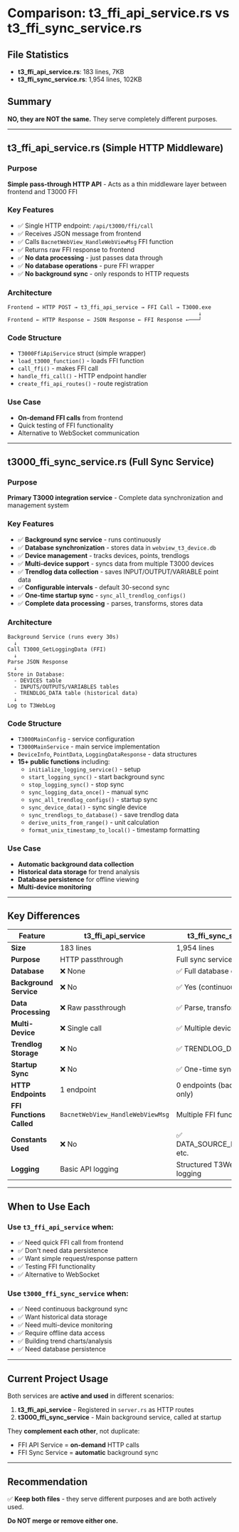 # Comparison: t3_ffi_api_service.rs vs t3_ffi_sync_service.rs

## File Statistics
- **t3_ffi_api_service.rs**: 183 lines, 7KB
- **t3_ffi_sync_service.rs**: 1,954 lines, 102KB

## Summary
**NO, they are NOT the same.** They serve completely different purposes.

---

## t3_ffi_api_service.rs (Simple HTTP Middleware)

### Purpose
**Simple pass-through HTTP API** - Acts as a thin middleware layer between frontend and T3000 FFI

### Key Features
- ✅ Single HTTP endpoint: `/api/t3000/ffi/call`
- ✅ Receives JSON message from frontend
- ✅ Calls `BacnetWebView_HandleWebViewMsg` FFI function
- ✅ Returns raw FFI response to frontend
- ✅ **No data processing** - just passes data through
- ✅ **No database operations** - pure FFI wrapper
- ✅ **No background sync** - only responds to HTTP requests

### Architecture
```
Frontend → HTTP POST → t3_ffi_api_service → FFI Call → T3000.exe
                                                            ↓
Frontend ← HTTP Response ← JSON Response ← FFI Response ←───┘
```

### Code Structure
- `T3000FfiApiService` struct (simple wrapper)
- `load_t3000_function()` - loads FFI function
- `call_ffi()` - makes FFI call
- `handle_ffi_call()` - HTTP endpoint handler
- `create_ffi_api_routes()` - route registration

### Use Case
- **On-demand FFI calls** from frontend
- Quick testing of FFI functionality
- Alternative to WebSocket communication

---

## t3000_ffi_sync_service.rs (Full Sync Service)

### Purpose
**Primary T3000 integration service** - Complete data synchronization and management system

### Key Features
- ✅ **Background sync service** - runs continuously
- ✅ **Database synchronization** - stores data in `webview_t3_device.db`
- ✅ **Device management** - tracks devices, points, trendlogs
- ✅ **Multi-device support** - syncs data from multiple T3000 devices
- ✅ **Trendlog data collection** - saves INPUT/OUTPUT/VARIABLE point data
- ✅ **Configurable intervals** - default 30-second sync
- ✅ **One-time startup sync** - `sync_all_trendlog_configs()`
- ✅ **Complete data processing** - parses, transforms, stores data

### Architecture
```
Background Service (runs every 30s)
  ↓
Call T3000_GetLoggingData (FFI)
  ↓
Parse JSON Response
  ↓
Store in Database:
  - DEVICES table
  - INPUTS/OUTPUTS/VARIABLES tables
  - TRENDLOG_DATA table (historical data)
  ↓
Log to T3WebLog
```

### Code Structure
- `T3000MainConfig` - service configuration
- `T3000MainService` - main service implementation
- `DeviceInfo`, `PointData`, `LoggingDataResponse` - data structures
- **15+ public functions** including:
  - `initialize_logging_service()` - setup
  - `start_logging_sync()` - start background sync
  - `stop_logging_sync()` - stop sync
  - `sync_logging_data_once()` - manual sync
  - `sync_all_trendlog_configs()` - startup sync
  - `sync_device_data()` - sync single device
  - `sync_trendlogs_to_database()` - save trendlog data
  - `derive_units_from_range()` - unit calculation
  - `format_unix_timestamp_to_local()` - timestamp formatting

### Use Case
- **Automatic background data collection**
- **Historical data storage** for trend analysis
- **Database persistence** for offline viewing
- **Multi-device monitoring**

---

## Key Differences

| Feature | t3_ffi_api_service | t3_ffi_sync_service |
|---------|-------------------|----------------------|
| **Size** | 183 lines | 1,954 lines |
| **Purpose** | HTTP passthrough | Full sync service |
| **Database** | ❌ None | ✅ Full database ops |
| **Background Service** | ❌ No | ✅ Yes (continuous) |
| **Data Processing** | ❌ Raw passthrough | ✅ Parse, transform, store |
| **Multi-Device** | ❌ Single call | ✅ Multiple devices |
| **Trendlog Storage** | ❌ No | ✅ TRENDLOG_DATA table |
| **Startup Sync** | ❌ No | ✅ One-time sync |
| **HTTP Endpoints** | 1 endpoint | 0 endpoints (background only) |
| **FFI Functions Called** | `BacnetWebView_HandleWebViewMsg` | Multiple FFI functions |
| **Constants Used** | ❌ No | ✅ DATA_SOURCE_FFI_SYNC, etc. |
| **Logging** | Basic API logging | Structured T3WebLog logging |

---

## When to Use Each

### Use `t3_ffi_api_service` when:
- ✅ Need quick FFI call from frontend
- ✅ Don't need data persistence
- ✅ Want simple request/response pattern
- ✅ Testing FFI functionality
- ✅ Alternative to WebSocket

### Use `t3000_ffi_sync_service` when:
- ✅ Need continuous background sync
- ✅ Want historical data storage
- ✅ Need multi-device monitoring
- ✅ Require offline data access
- ✅ Building trend charts/analysis
- ✅ Need database persistence

---

## Current Project Usage

Both services are **active and used** in different scenarios:

1. **t3_ffi_api_service** - Registered in `server.rs` as HTTP routes
2. **t3000_ffi_sync_service** - Main background service, called at startup

They **complement each other**, not duplicate:
- FFI API Service = **on-demand** HTTP calls
- FFI Sync Service = **automatic** background sync

---

## Recommendation

✅ **Keep both files** - they serve different purposes and are both actively used.

**Do NOT merge or remove either one.**

